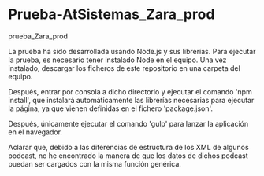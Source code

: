 # Prueba-AtSistemas_Zara_prod
prueba_Zara_prod

La prueba ha sido desarrollada usando Node.js y sus librerías.
Para ejecutar la prueba, es necesario tener instalado Node en el equipo. Una vez instalado, descargar los ficheros de este repositorio en una carpeta del equipo.

Después, entrar por consola a dicho directorio y ejecutar el comando 'npm install', que instalará automáticamente las librerías necesarias para ejecutar la página, ya que vienen definidas en el fichero 'package.json'.

Después, únicamente ejecutar el comando 'gulp' para lanzar la aplicación en el navegador.

Aclarar que, debido a las diferencias de estructura de los XML de algunos podcast, no he encontrado la manera de que los datos de dichos podcast puedan ser cargados con la misma función genérica.
